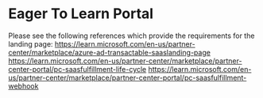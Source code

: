 # Eager To Learn Portal

Please see the following references which provide the requirements for the landing page:
https://learn.microsoft.com/en-us/partner-center/marketplace/azure-ad-transactable-saaslanding-page
https://learn.microsoft.com/en-us/partner-center/marketplace/partner-center-portal/pc-saasfulfillment-life-cycle
https://learn.microsoft.com/en-us/partner-center/marketplace/partner-center-portal/pc-saasfulfillment-webhook
